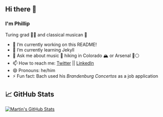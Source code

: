 ## Hi there 👋
### I'm Phillip
Turing grad 👨‍💻 and classical musican 🎼


- 🔭 I’m currently working on this README!
- 🌱 I’m currently learning Jekyll
- 💬 Ask me about music 🎵 hiking in Colorado 🏔 or Arsenal 🔴⚪️
- 📫 How to reach me: [Twitter](https://twitter.com/phillipstrom) || [LinkedIn](https://www.linkedin.com/in/phillipstrom/)
- 😄 Pronouns: he/him
- ⚡ Fun fact: Bach used his *Brandenburg Concertos* as a job application 


## &#x1f4c8; GitHub Stats 

<a href="https://github.com/Strompy/Strompy">
  <img align="center" src="https://github-readme-stats.vercel.app/api?username=Strompy&show_icons=true&line_height=27&count_private=true&title_color=ffffff&text_color=c9cacc&icon_color=2bbc8a&bg_color=1d1f21" alt="Martin's GitHub Stats" />
</a>

<!--
**Strompy/Strompy** is a ✨ _special_ ✨ repository because its `README.md` (this file) appears on your GitHub profile.

Here are some ideas to get you started:

- 🔭 I’m currently working on this README!
- 🌱 I’m currently learning Python
- 👯 I’m looking to collaborate on ...
- 🤔 I’m looking for help with ...
- 💬 Ask me about classical music or hiking in Colorado
- 📫 How to reach me: [Twitter](https://twitter.com/phillipstrom) || [LinkedIn](https://www.linkedin.com/in/phillipstrom/)
- 😄 Pronouns: he/him
- ⚡ Fun fact: 

<a href="https://github.com/Strompy/Strompy">
  <img align="center" src="https://github-readme-stats.vercel.app/api/top-langs/?username=Strompy&hide=java,html&title_color=ffffff&text_color=c9cacc&icon_color=2bbc8a&bg_color=1d1f21" />
</a>
-->
